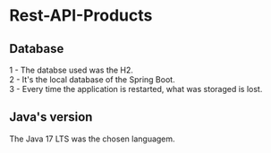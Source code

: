 # Rest-API-Products

## Database

1 - The databse used was the H2.<br>
2 - It's the local database of the Spring Boot.<br>
3 - Every time the application is restarted, what was storaged is lost.

## Java's version

The Java 17 LTS was the chosen languagem.

